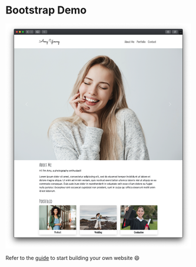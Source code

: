 # Bootstrap Demo

![Preview](preview.png)

Refer to the [guide](https://hackmd.io/@riawu/bootstrap-intro) to start building your own website :smile: